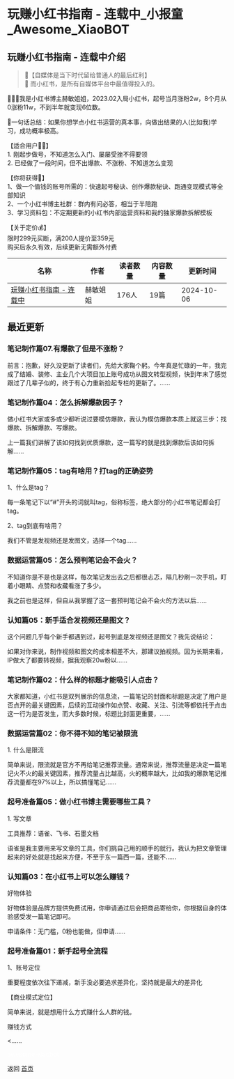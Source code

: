 # 玩赚小红书指南 - 连载中_小报童_Awesome_XiaoBOT

## 玩赚小红书指南 - 连载中介绍
> 🎃【自媒体是当下时代留给普通人的最后红利】    
🍠 而小红书，是所有自媒体平台中最值得投入的。    
    
👩🏻‍🦰我是小红书博主赫敏姐姐，2023.02入局小红书，起号当月涨粉2w，8个月从0涨粉11w，不到半年就变现6位数。    
    
🌟一句话总结：如果你想学点小红书运营的真本事，向做出结果的人(比如我)学习，成功概率极高。    
    
【适合用户✌🏻】    
1\. 刚起步做号，不知道怎么入门、屡屡受挫不得要领    
2\. 已经做了一段时间，但不出爆款、不涨粉、不知道怎么变现    
    
【你将获得🎯】    
1、做一个值钱的账号所需的：快速起号秘诀、创作爆款秘诀、跑通变现模式等全部知识    
2、一个小红书博主社群：群内有问必答，相当于半陪跑    
3、学习资料包：不定期更新的小红书内部运营资料和我的独家爆款拆解模板    
    
【关于定价💰】    
限时299元买断，满200人提价至359元    
购买后永久有效，后续更新无需额外付费  
  


|名称|作者|读者数量|内容数量|更新时间|
|---|---|---|---|---|
|[玩赚小红书指南 - 连载中](https://xiaobot.net/p/jchermy?refer=9c3f1c95-a052-465a-9902-f6d75080262a)|赫敏姐姐|176人|19篇|2024-10-06|

## 最近更新
### 笔记制作篇07.有爆款了但是不涨粉？

前言：抱歉，好久没更新了读者们，先给大家鞠个躬。今年真是忙碌的一年，我完成了结婚、装修、主业几个大项目加上账号成功从图文转型视频，快到年末了感觉跟过了几辈子似的，终于有心力重新捡起专栏的更新了。......

### 笔记制作篇04：怎么拆解爆款因子？

做小红书大家或多或少都听说过要模仿爆款，我认为模仿爆款本质上就这三步：找爆款、拆解爆款、写爆款。

上一篇我们讲解了该如何找到优质爆款，这一篇写的就是找到爆款后该如何拆解......

### 笔记制作篇05：tag有啥用？打tag的正确姿势

1、什么是tag？

每一条笔记下以“#”开头的词就叫tag，俗称标签，绝大部分的小红书笔记都会打tag。

2、tag到底有啥用？

我们不管是发视频还是发图文，选择一个tag......

### 数据运营篇05：怎么预判笔记会不会火？

不知道你是不是也是这样，每次笔记发出去之后都很忐忑，隔几秒刷一次手机，盯着小眼睛、点赞和收藏看涨了多少。

我之前也是这样，但自从我掌握了这一套预判笔记会不会火的方法以后......

### 认知篇05：新手适合发视频还是图文？

这个问题几乎每个新手都遇到过，起号到底是发视频还是图文？我先说结论：

如果对你来说，制作视频和图文的成本相差不大，那建议拍视频。因为长期来看，IP做大了都要转视频，据我观察20w粉以......

### 笔记制作篇02：什么样的标题才能吸引人点击？

大家都知道，小红书是双列展示的信息流，一篇笔记的封面和标题是决定了用户是否点开的最关键因素，后续的互动操作如点赞、收藏、关注、引流等都依托于点击这一行为是否发生，而大多数时候，标题比封面更重要，......

### 数据运营篇02：你不得不知的笔记被限流

1\. 什么是限流

简单来说，限流就是官方不再给笔记推荐流量。通常来说，推荐流量是决定一篇笔记火不火的最关键因素，推荐流量占比越高，火的概率越大，比如我的爆款笔记推荐流量都在97%以上，所以搞懂笔记......

### 起号准备篇05：做小红书博主需要哪些工具？

1\. 写文章

工具推荐：语雀、飞书、石墨文档

语雀是我主要用来写文章的工具，你们挑自己用的顺手的就行。我认为把文章管理起来的好处就是找起来方便，不至于东一篇西一篇，还能不......

### 认知篇03：在小红书上可以怎么赚钱？

好物体验

好物体验是品牌方提供免费试用，你申请通过后会把商品寄给你，你根据自身的体验感受发一篇笔记即可。

申请条件：无门槛，0粉也能做，但申请......

### 起号准备篇01：新手起号全流程

1、账号定位

重要程度依次往下递减，新手没必要追求差异化，坚持就是最大的差异化

【商业模式定位】

简单来说，就是想用什么方式赚什么人群的钱。

赚钱方式

<......


<a href="https://github.com/Reno9527/awesome-xiaobot" style="color: white; text-decoration: none;">awesome-xiaobot</a>

返回 [首页](../README.md)
